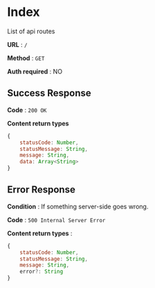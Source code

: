 # Index

List of api routes

**URL** : `/`

**Method** : `GET`

**Auth required** : NO

## Success Response

**Code** : `200 OK`

**Content return types**

```js
{
    statusCode: Number,
    statusMessage: String,
    message: String,
    data: Array<String>
}

```

## Error Response

**Condition** : If something server-side goes wrong.

**Code** : `500 Internal Server Error`

**Content return types** :

```js
{
    statusCode: Number,
    statusMessage: String,
    message: String,
    error?: String
}
```